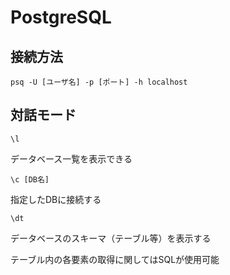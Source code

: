 # PostgreSQL

## 接続方法
```
psq -U [ユーザ名] -p [ポート] -h localhost
```

## 対話モード
```
\l
```
データベース一覧を表示できる

```
\c [DB名]
```
指定したDBに接続する

```
\dt
```
データベースのスキーマ（テーブル等）を表示する

テーブル内の各要素の取得に関してはSQLが使用可能